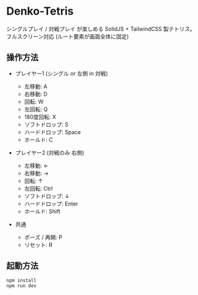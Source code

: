# Denko-Tetris

シングルプレイ / 対戦プレイ が楽しめる SolidJS + TailwindCSS 製テトリス。  
フルスクリーン対応 (ルート要素が画面全体に固定)  

## 操作方法

- プレイヤー1 (シングル or 左側 in 対戦)
  - 左移動: A
  - 右移動: D
  - 回転: W
  - 左回転: Q
  - 180度回転: X
  - ソフトドロップ: S
  - ハードドロップ: Space
  - ホールド: C

- プレイヤー2 (対戦のみ 右側)
  - 左移動: ←
  - 右移動: →
  - 回転: ↑
  - 左回転: Ctrl
  - ソフトドロップ: ↓
  - ハードドロップ: Enter
  - ホールド: Shift

- 共通  
  - ポーズ / 再開: P  
  - リセット: R  

## 起動方法

```bash
npm install
npm run dev
```
